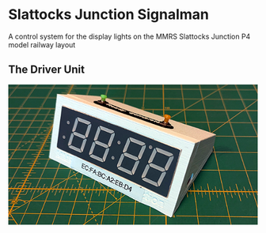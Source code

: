 # Slattocks Junction Signalman
A control system for the display lights on the MMRS Slattocks Junction P4 model railway layout
## The Driver Unit
![Driver unit](images/driver_unit.png)
